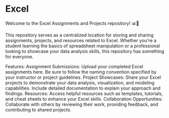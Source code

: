 # Excel

Welcome to the Excel Assignments and Projects repository! 📊💼

This repository serves as a centralized location for storing and sharing assignments, projects, and resources related to Excel. Whether you're a student learning the basics of spreadsheet manipulation or a professional looking to showcase your data analysis skills, this repository has something for everyone.

Features:
Assignment Submissions: Upload your completed Excel assignments here. Be sure to follow the naming convention specified by your instructor or project guidelines.
Project Showcases: Share your Excel projects to demonstrate your data analysis, visualization, and modeling capabilities. Include detailed documentation to explain your approach and findings.
Resources: Access helpful resources such as templates, tutorials, and cheat sheets to enhance your Excel skills.
Collaboration Opportunities: Collaborate with others by reviewing their work, providing feedback, and contributing to shared projects.
